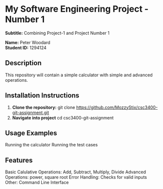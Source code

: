 # My Software Engineering Project - Number 1
**Subtitle:** Combining Project-1 and Project Number 1

**Name:** Peter Woodard  
**Student ID:** 1294124

## Description
This repository will contain a simple calculator with simple and advanced operations.

## Installation Instructions
1. **Clone the repository:**
git clone https://github.com/MozzyStix/csc3400-git-assignment.git
2. **Navigate into project**
cd csc3400-git-assignment

## Usage Examples
Running the calculator
Running the test cases

## Features
Basic Calulative Operations: Add, Subtract, Multiply, Divide
Advanced Operations: power, square root
Error Handling: Checks for valid inputs
Other: Command Line Interface